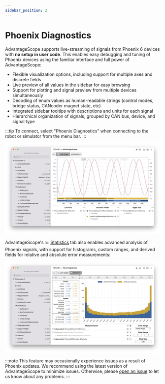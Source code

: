 ```yaml
---
sidebar_position: 2
---
```


# Phoenix Diagnostics

AdvantageScope supports live-streaming of signals from Phoenix 6 devices with **no setup in user code**. This enables easy debugging and tuning of Phoenix devices using the familiar interface and full power of AdvantageScope:

- Flexible visualization options, including support for multiple axes and discrete fields
- Live preview of all values in the sidebar for easy browsing
- Support for plotting and signal preview from multiple devices simultaneously
- Decoding of enum values as human-readable strings (control modes, bridge status, CANcoder magnet state, etc)
- Integrated sidebar tooltips with descriptions and units for each signal
- Hierarchical organization of signals, grouped by CAN bus, device, and signal type

:::tip
To connect, select "Phoenix Diagnostics" when connecting to the robot or simulator from the menu bar.
:::

![Line graph screenshot](./img/phoenix-1.png)

AdvantageScope's 📊 [Statistics](/tab-reference/statistics) tab also enables advanced analysis of Phoenix signals, with support for histograms, custom ranges, and derived fields for relative and absolute error measurements:

![Statistics screenshot](./img/phoenix-2.png)

:::note
This feature may occasionally experience issues as a result of Phoenix updates. We recommend using the latest version of AdvantageScope to minimize issues. Otherwise, please [open an issue](https://github.com/Mechanical-Advantage/AdvantageScope/issues) to let us know about any problems.
:::
